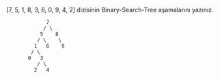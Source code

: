 [7, 5, 1, 8, 3, 6, 0, 9, 4, 2] dizisinin Binary-Search-Tree aşamalarını yazınız.

                 7
                / \
               5    8
              / \    \
             1   6    9
            / \
           0   3
              / \
             2   4   